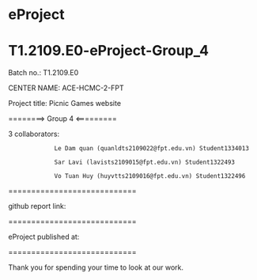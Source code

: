 # eProject
# T1.2109.E0-eProject-Group_4
Batch no.: T1.2109.E0

CENTER NAME: ACE-HCMC-2-FPT

Project title: Picnic Games website

========> Group 4 <=========

3 collaborators: 

                 Le Dam quan (quanldts2109022@fpt.edu.vn) Student1334013

                 Sar Lavi (lavists2109015@fpt.edu.vn) Student1322493
                 
                 Vo Tuan Huy (huyvtts2109016@fpt.edu.vn) Student1322496
                 
============================

github report link:

============================

eProject published at: 

============================

Thank you for spending your time to look at our work.

